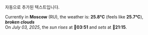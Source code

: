 
자동으로 추가된 텍스트입니다.

<!--START_SECTION:weather:moscow-->
Currently in **Moscow** (RU), the weather is: **25.8°C** (feels like **25.7°C**), ***broken clouds***<br/>
On *July 03, 2025*, the *sun rises* at 🌅**03:51** and *sets* at 🌇**21:15**.
<!--END_SECTION:weather-->
